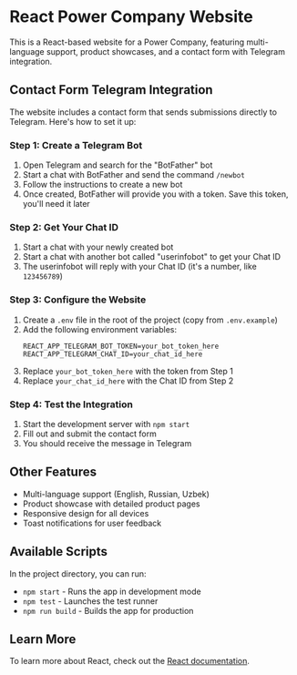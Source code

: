 # React Power Company Website

This is a React-based website for a Power Company, featuring multi-language support, product showcases, and a contact form with Telegram integration.

## Contact Form Telegram Integration

The website includes a contact form that sends submissions directly to Telegram. Here's how to set it up:

### Step 1: Create a Telegram Bot

1. Open Telegram and search for the "BotFather" bot
2. Start a chat with BotFather and send the command `/newbot`
3. Follow the instructions to create a new bot
4. Once created, BotFather will provide you with a token. Save this token, you'll need it later

### Step 2: Get Your Chat ID

1. Start a chat with your newly created bot
2. Start a chat with another bot called "userinfobot" to get your Chat ID
3. The userinfobot will reply with your Chat ID (it's a number, like `123456789`)

### Step 3: Configure the Website

1. Create a `.env` file in the root of the project (copy from `.env.example`)
2. Add the following environment variables:
   ```
   REACT_APP_TELEGRAM_BOT_TOKEN=your_bot_token_here
   REACT_APP_TELEGRAM_CHAT_ID=your_chat_id_here
   ```
3. Replace `your_bot_token_here` with the token from Step 1
4. Replace `your_chat_id_here` with the Chat ID from Step 2

### Step 4: Test the Integration

1. Start the development server with `npm start`
2. Fill out and submit the contact form
3. You should receive the message in Telegram

## Other Features

- Multi-language support (English, Russian, Uzbek)
- Product showcase with detailed product pages
- Responsive design for all devices
- Toast notifications for user feedback

## Available Scripts

In the project directory, you can run:

- `npm start` - Runs the app in development mode
- `npm test` - Launches the test runner
- `npm run build` - Builds the app for production

## Learn More

To learn more about React, check out the [React documentation](https://reactjs.org/).
